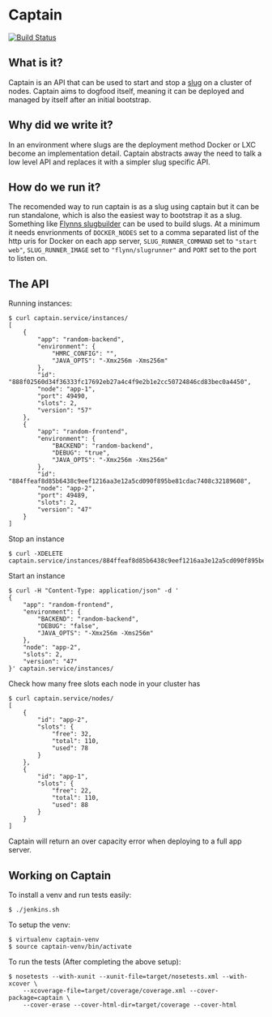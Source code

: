 Captain
=======

[![Build Status](https://travis-ci.org/hmrc/captain.svg?branch=master)](https://travis-ci.org/hmrc/captain)

## What is it?

Captain is an API that can be used to start and stop a [slug](https://devcenter.heroku.com/articles/slug-compiler) on a cluster of nodes.
Captain aims to dogfood itself, meaning it can be deployed and managed by itself after an initial bootstrap.

## Why did we write it?

In an environment where slugs are the deployment method Docker or LXC become an implementation detail.
Captain abstracts away the need to talk a low level API and replaces it with a simpler slug specific API.

## How do we run it?

The recomended way to run captain is as a slug using captain but it can be run standalone, which is also the easiest way to bootstrap it as a slug. Something like [Flynns slugbuilder](https://github.com/flynn-archive/slugrunner) can be used to build slugs.
At a minimum it needs envrionments of `DOCKER_NODES` set to a comma separated list of the http uris for Docker on each app server, `SLUG_RUNNER_COMMAND` set to `"start web"`, `SLUG_RUNNER_IMAGE` set to `"flynn/slugrunner"` and `PORT` set to the port to listen on.

## The API

Running instances:
```
$ curl captain.service/instances/
[
    {
        "app": "random-backend", 
        "environment": {
            "HMRC_CONFIG": "", 
            "JAVA_OPTS": "-Xmx256m -Xms256m"
        }, 
        "id": "888f02560d34f36333fc17692eb27a4c4f9e2b1e2cc50724846cd83bec0a4450", 
        "node": "app-1", 
        "port": 49490, 
        "slots": 2, 
        "version": "57"
    }, 
    {
        "app": "random-frontend", 
        "environment": {
            "BACKEND": "random-backend",
            "DEBUG": "true",
            "JAVA_OPTS": "-Xmx256m -Xms256m"
        }, 
        "id": "884ffeaf8d85b6438c9eef1216aa3e12a5cd090f895be81cdac7408c32189608", 
        "node": "app-2", 
        "port": 49489,
        "slots": 2, 
        "version": "47"
    }
]
```

Stop an instance
```
$ curl -XDELETE captain.service/instances/884ffeaf8d85b6438c9eef1216aa3e12a5cd090f895be81cdac7408c32189608
```

Start an instance
```
$ curl -H "Content-Type: application/json" -d '
{
    "app": "random-frontend", 
    "environment": {
        "BACKEND": "random-backend",
        "DEBUG": "false",
        "JAVA_OPTS": "-Xmx256m -Xms256m"
    }, 
    "node": "app-2", 
    "slots": 2, 
    "version": "47"
}' captain.service/instances/
```

Check how many free slots each node in your cluster has
```
$ curl captain.service/nodes/
[
    {
        "id": "app-2", 
        "slots": {
            "free": 32, 
            "total": 110, 
            "used": 78
        }
    }, 
    {
        "id": "app-1", 
        "slots": {
            "free": 22, 
            "total": 110, 
            "used": 88
        }
    }
]
```
Captain will return an over capacity error when deploying to a full app server.

## Working on Captain

To install a venv and run tests easily:

```
$ ./jenkins.sh
```

To setup the venv:

```
$ virtualenv captain-venv
$ source captain-venv/bin/activate
```

To run the tests (After completing the above setup):

```
$ nosetests --with-xunit --xunit-file=target/nosetests.xml --with-xcover \
    --xcoverage-file=target/coverage/coverage.xml --cover-package=captain \
    --cover-erase --cover-html-dir=target/coverage --cover-html
```
